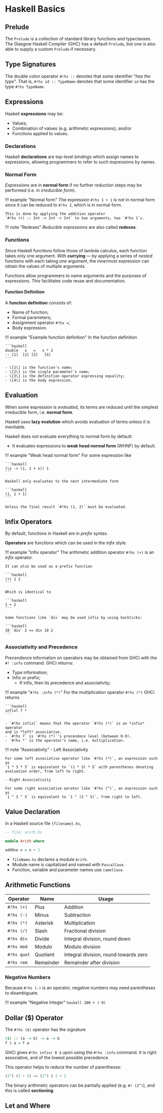 # Haskell Basics

## Prelude

The `Prelude` is a collection of standard library functions and typeclasses.
The Glasgow Haskell Compiler (GHC) has a default `Prelude`, but one is also able
to supply a custom `Prelude` if necessary.

## Type Signatures

The double colon operator `#!hs ::` denotes that some identifier "*has the
type*". That is, `#!hs id :: TypeName` denotes that some identifier `id`
has the type `#!hs TypeName`.

## Expressions

Haskell **expressions** may be:

- Values;
- Combination of values (e.g. arithmetic expressions); and/or
- Functions applied to values.

### Declarations

Haskell **declarations** are top-level *bindings* which assign names to
expressions, allowing programmers to refer to such expressions by names.

### Normal Form

*Expressions* are in **normal form** if no further reduction steps may be
performed (i.e. in *irreducible form*).

!!! example "Normal form"
    The expression `#!hs 1 + 1` is *not* in normal form since it can be reduced
    to `#!hs 2`, which is in normal form.

    This is done by applying the addition operator
    `#!hs (+) :: Int -> Int -> Int` to two arguments, two `#!hs 1`s.

!!! note "Redexes"
    *Reducible expressions* are also called **redexes**.

### Functions

Since Haskell functions follow those of lambda calculus, each function takes
only one argument. With **currying** — by applying a series of *nested*
functions with each taking one argument, the innermost expression can obtain
the values of multiple arguments.

Functions allow programmers to name arguments and the purposes of expressions.
This facilitates code reuse and documentation.

#### Function Definition

A **function definition** consists of:

- Name of function;
- Formal parameters;
- Assignment operator `#!hs =`;
- Body expression.

!!! example "Example function definition"
    In the function definition

    ```haskell
    double   x   =   x * 2
    -- [1]  [2] [3]   [4]
    ```

    - \[1\] is the function's name;
    - \[2\] is the single parameter's name;
    - \[3\] is the definition operator expressing equality;
    - \[4\] is the body expression.

## Evaluation

When some expression is *evaluated*, its terms are reduced until the simplest
irreducible form, i.e. **normal form**.

Haskell uses **lazy evalution** which avoids evaluation of terms unless it is
inevitable.

Haskell does *not* evaluate everything to normal form by default:

- It evaluates expressions to **weak head normal form** (WHNF) by default.

!!! example "Weak head normal form"
    For some expression like

    ```haskell
    (\x -> (1, 1 + x)) 1
    ```

    Haskell only evaluates to the next intermediate form 

    ```haskell
    (1, 1 + 1)
    ```

    Unless the final result `#!hs (1, 2)` must be evaluated.

## Infix Operators

By default, functions in Haskell are in *prefix* syntax.

**Operators** are functions which can be used in the *infix* style.

!!! example "Infix operator"
    The arithmetic addition operator `#!hs (+)` is an *infix* operator.

    It can also be used as a prefix function

    ```haskell
    (+) 1 2
    ```

    Which is identical to

    ```haskell
    1 + 2
    ```

    Some functions like `div` may be used infix by using backticks:

    ```haskell
    10 `div` 2 == div 10 2
    ```

### Associativity and Precedence

Precendence information on operators may be obtained from GHCi with the 
`#! :info` command. GHCi returns:

- Type information;
- Infix or prefix;
  - If infix, then its precedence and associativity;

!!! example "`#!hs :info (*)`"
    For the multiplication operator `#!hs (*)` GHCi returns

    ```haskell
    infixl 7 *
    ```

    - `#!hs infixl` means that the operator `#!hs (*)` is an *infix* operator
    and is *left* associative.
    - `#!hs 7` is `#!hs (*)`'s precendece level (between 0-9).
    - `#!hs *` is the operator's name, i.e. multiplication.

!!! note "Associativity"
    - Left Associativity

    For some left associative operator like `#!hs (*)`, an expression such as
    `1 * 3 * 5` is equivalent to `(1 * 3) * 5` with parentheses denoting
    evaluation order, from left to right.

    - Right Associativity

    For some right associative oerator like `#!hs (^)`, an expression such as
    `1 ^ 3 ^ 5` is equivalent to `1 ^ (3 ^ 5)`, from right to left.

## Value Declaration

In a Haskell source file `{filename}.hs`,

```haskell
-- file: arith.hs

module Arith where

addOne x = x + 1
```

- `fileName.hs` declares a module `Arith`.
- Module name is capitalized and named with `PascalCase`.
- Function, variable and parameter names use `camelCase`.

## Arithmetic Functions

| Operator    | Name      | Usage                                 |
| ----------- | --------- | ------------------------------------- |
| `#!hs (+)`  | Plus      | Addition                              |
| `#!hs (-)`  | Minus     | Subtraction                           |
| `#!hs (*)`  | Asterisk  | Multiplication                        |
| `#!hs (/)`  | Slash     | Fractional division                   |
| `#!hs div`  | Divide    | Integral division, round down         |
| `#!hs mod`  | Modulo    | Modulo division                       |
| `#!hs quot` | Quotient  | Integral division, round towards zero |
| `#!hs rem`  | Remainder | Remainder after division              |

### Negative Numbers

Because `#!hs (-)` is an operator, negative numbers may need parentheses to
disambiguate.

!!! example "Negative Integer"
    ```haskell
    100 + (-9)
    ```

## Dollar ($) Operator

The `#!hs ($)` operator has the signature

```haskell
($) :: (a -> b) -> a -> b
f $ a = f a
```

GHCi gives `#!hs infixr 0 $` upon using the `#!hs :info` command. It is right
associative, and of the lowest possible precedence. 

This operator helps to reduce the number of parentheses:

```haskell
(2^) (2 + 2) == (2^) $ 2 + 2
```

The binary arithmetic operators can be partially applied (e.g. `#! (2^)`),
and this is called **sectioning**.

## Let and Where
